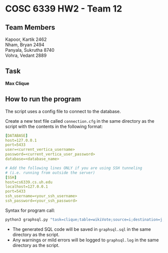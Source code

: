 # COSC 6339 HW2 - Team 12

## Team Members

Kapoor, Kartik  2462 \
Nham, Bryan 2494 \
Panyala, Sukrutha 8740 \
Vohra, Vedant 2889

## Task

**Max Clique**

## How to run the program

The script uses a config file to connect to the database.

Create a new text file called `connection.cfg` in the same directory as the script with the contents in the following format:
```yaml
[DATABASE]
host=127.0.0.1
port=5433
user=<current_vertica_username>
password=<current_vertica_user_password>
database=<database_name>

# Add the following lines ONLY if you are using SSH tunneling 
# (i.e. running from outside the server)
[SSH]
host=cs6339.cs.uh.edu
localhost=127.0.0.1
port=5433
ssh_username=<your_ssh_username>
ssh_password=<your_ssh_password>
```

Syntax for program call:
```bash
python3 graphsql.py "task=clique;table=wikiVote;source=i;destination=j;k=3"
```

* The generated SQL code will be saved in `graphsql.sql` in the same directory as the script.
* Any warnings or mild errors will be logged to `graphsql.log` in the same directory as the script.
